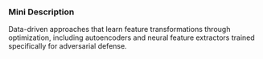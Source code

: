 ### Mini Description

Data-driven approaches that learn feature transformations through optimization, including autoencoders and neural feature extractors trained specifically for adversarial defense.
